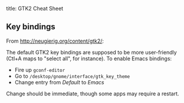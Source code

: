 title: GTK2 Cheat Sheet

## Key bindings

From <http://neugierig.org/content/gtk2/>:

The default GTK2 key bindings are supposed to be more user-friendly (Ctl+A
maps to "select all", for instance). To enable Emacs bindings:

* Fire up `gconf-editor`
* Go to `/desktop/gnome/interface/gtk_key_theme`
* Change entry from *Default* to *Emacs*

Change should be immediate, though some apps may require a restart.

